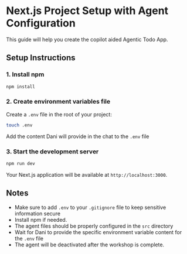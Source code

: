 # Next.js Project Setup with Agent Configuration

This guide will help you create the copilot aided Agentic Todo App.

## Setup Instructions

### 1. Install npm

```bash
npm install
```

### 2. Create environment variables file

Create a `.env` file in the root of your project:

```bash
touch .env
```

Add the content Dani will provide in the chat to the `.env` file

### 3. Start the development server

```bash
npm run dev
```

Your Next.js application will be available at `http://localhost:3000`.

## Notes

- Make sure to add `.env` to your `.gitignore` file to keep sensitive information secure
- Install npm if needed.
- The agent files should be properly configured in the `src` directory
- Wait for Dani to provide the specific environment variable content for the `.env` file
- The agent will be deactivated after the workshop is complete.

